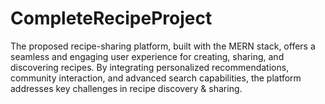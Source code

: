 # CompleteRecipeProject
The proposed recipe-sharing platform, built with the MERN stack, offers a seamless and engaging user experience for creating, sharing, and discovering recipes. By integrating personalized recommendations, community interaction, and advanced search capabilities, the platform addresses key challenges in recipe discovery & sharing. 
